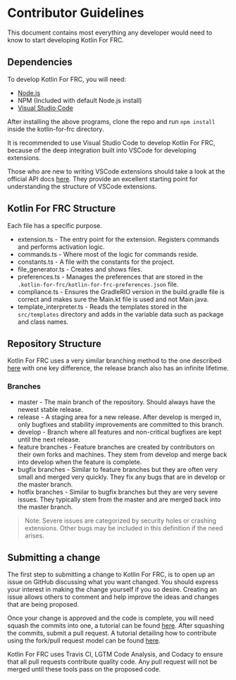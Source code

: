 # Contributor Guidelines

This document contains most everything any developer would need to know to start developing Kotlin For FRC.

## Dependencies

To develop Kotlin For FRC, you will need:

* [Node.js](https://nodejs.org/en/download)
* NPM \(Included with default Node.js install\)
* [Visual Studio Code](https://code.visualstudio.com/download)

After installing the above programs, clone the repo and run `npm install` inside the kotlin-for-frc directory.

It is recommended to use Visual Studio Code to develop Kotlin For FRC, because of the deep integration built into VSCode for developing extensions.

Those who are new to writing VSCode extensions should take a look at the official API docs [here](https://code.visualstudio.com/api).
They provide an excellent starting point for understanding the structure of VSCode extensions.

## Kotlin For FRC Structure

Each file has a specific purpose.

* extension.ts - The entry point for the extension. Registers commands and performs activation logic.
* commands.ts - Where most of the logic for commands reside.
* constants.ts - A file with the constants for the project.
* file_generator.ts - Creates and shows files.
* preferences.ts - Manages the preferences that are stored in the `.kotlin-for-frc/kotlin-for-frc-preferences.json` file.
* compliance.ts - Ensures the GradleRIO version in the build.gradle file is correct and makes sure the Main.kt file is used and not Main.java.
* template_interpreter.ts - Reads the templates stored in the `src/templates` directory and adds in the variable data such as package and class names.

## Repository Structure

Kotlin For FRC uses a very similar branching method to the one described [here](https://nvie.com/posts/a-successful-git-branching-model/) with one key difference, the release branch also has an infinite lifetime.

### Branches

* master - The main branch of the repository. Should always have the newest stable release.
* release - A staging area for a new release. After develop is merged in, only bugfixes and stability improvements are committed to this branch.
* develop - Branch where all features and non-critical bugfixes are kept until the next release.
* feature branches - Feature branches are created by contributors on their own forks and machines. They stem from develop and merge back into develop when the feature is complete.
* bugfix branches - Similar to feature branches but they are often very small and merged very quickly. They fix any bugs that are in develop or the master branch.
* hotfix branches - Similar to bugfix branches but they are very severe issues. They typically stem from the master and are merged back into the master branch.

> Note: Severe issues are categorized by security holes or crashing extensions. Other bugs may be included in this definition if the need arises.

## Submitting a change

The first step to submitting a change to Kotlin For FRC, is to open up an issue on GitHub discussing what you want changed.
You should express your interest in making the change yourself if you so desire.
Creating an issue allows others to comment and help improve the ideas and changes that are being proposed.

Once your change is approved and the code is complete, you will need squash the commits into one, a tutorial can be found [here](https://thoughtbot.com/blog/git-interactive-rebase-squash-amend-rewriting-history#interactive-rebase).
After squashing the commits, submit a pull request.
A tutorial detailing how to contribute using the fork/pull request model can be found [here](https://reflectoring.io/github-fork-and-pull/).

Kotlin For FRC uses Travis CI, LGTM Code Analysis, and Codacy to ensure that all pull requests contribute quality code.
Any pull request will not be merged until these tools pass on the proposed code.
